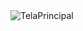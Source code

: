 <html>
  
  <img src="https://github.com/JonnyNunes/canoa123/main/src/main/java/esbam/canoa123/img/TelaPrincipal.png" alt="TelaPrincipal" />
  
</html>
